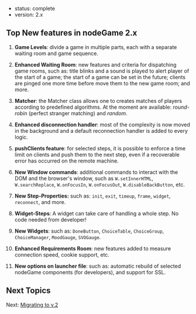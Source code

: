 - status: complete
- version: 2.x

## Top New features in nodeGame 2.x

1. **Game Levels**: divide a game in multiple parts, each with a
separate waiting room and game sequence.

2. **Enhanced Waiting Room**: new features and criteria for
dispatching game rooms, such as: title blinks and a sound is played to
alert player of the start of a game; the start of a game can be
set in the future; clients are pinged one more time before move them
to the new game room; and more.

3. **Matcher**: the Matcher class allows one to creates matches of
players according to predefined algorithms. At the moment are
available: *round-robin* (perfect stranger matching) and *random*.

4. **Enhanced disconnection handler**: most of the complexity is now
moved in the background and a default reconnection handler is added to
every logic.

5. **pushClients feature**: for selected steps, it is possible to
enforce a time limit on clients and push them to the next step, even
if a recoverable error has occurred on the remote machine.

6. **New Window commands**: additional commands to interact with the
DOM and the browser's window, such as `W.setInnerHTML`,
`W.searchReplace`, `W.onFocusIn`, `W.onFocusOut`,
`W.disableBackButton`, etc.

7. **New Step-Properties:** such as: `init`, `exit`, `timeup`, `frame`,
`widget`, `reconnect`, and more.

8. **Widget-Steps**: A widget can take care of handling a whole
step. No code needed from developer!

9. **New Widgets**: such as: `DoneButton`, `ChoiceTable`, `ChoiceGroup`,
`ChoiceManager`, `MoodGauge`, `SVOGauge`.

10. **Enhanced Requirements Room**: new features added to measure
connection speed, cookie support, etc.

11. **New options on launcher file**: such as: automatic rebuild of
selected nodeGame components (for developers), and support for SSL.


## Next Topics

Next: [Migrating to v.2](Migrating-To-v2)
